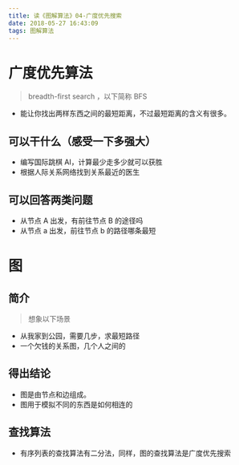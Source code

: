 ```yaml
---
title: 读《图解算法》04-广度优先搜索
date: 2018-05-27 16:43:09
tags: 图解算法
---
```


# 广度优先算法

> breadth-first search ，以下简称 BFS

* 能让你找出两样东西之间的最短距离，不过最短距离的含义有很多。

## 可以干什么（感受一下多强大）

* 编写国际跳棋 AI，计算最少走多少就可以获胜
* 根据人际关系网络找到关系最近的医生

## 可以回答两类问题

* 从节点 A 出发，有前往节点 B 的途径吗
* 从节点 a 出发，前往节点 b 的路径哪条最短

# 图

## 简介

> 想象以下场景

* 从我家到公园，需要几步，求最短路径
* 一个欠钱的关系图，几个人之间的

## 得出结论

* 图是由节点和边组成。
* 图用于模拟不同的东西是如何相连的

## 查找算法

* 有序列表的查找算法有二分法，同样，图的查找算法是广度优先搜索
